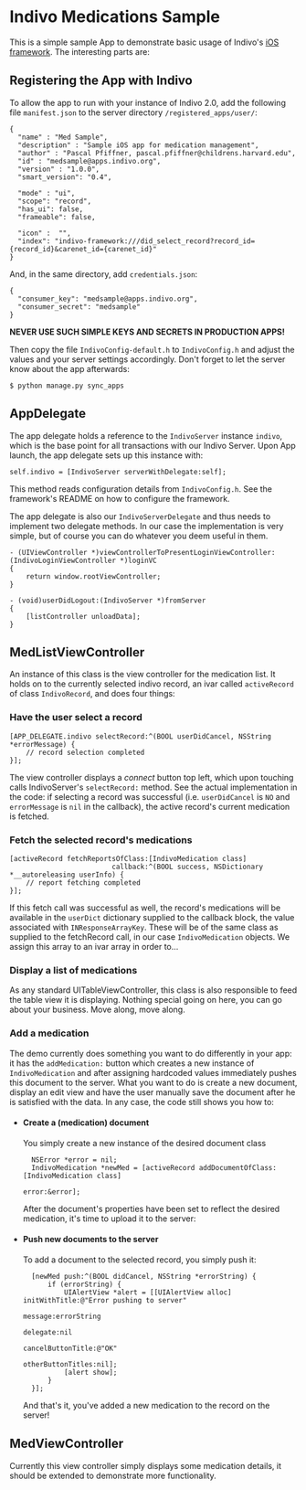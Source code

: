 Indivo Medications Sample
=========================

This is a simple sample App to demonstrate basic usage of Indivo's [iOS framework][framework]. The interesting parts are:


## Registering the App with Indivo

To allow the app to run with your instance of Indivo 2.0, add the following file `manifest.json` to the server directory `/registered_apps/user/`:

	{
	  "name" : "Med Sample",
	  "description" : "Sample iOS app for medication management",
	  "author" : "Pascal Pfiffner, pascal.pfiffner@childrens.harvard.edu",
	  "id" : "medsample@apps.indivo.org",
	  "version" : "1.0.0",
	  "smart_version": "0.4",
	
	  "mode" : "ui",	
	  "scope": "record",
	  "has_ui": false,
	  "frameable": false,
	
	  "icon" :  "",
	  "index": "indivo-framework:///did_select_record?record_id={record_id}&carenet_id={carenet_id}"
	}

And, in the same directory, add `credentials.json`:

	{
	  "consumer_key": "medsample@apps.indivo.org",
	  "consumer_secret": "medsample"
	}

**NEVER USE SUCH SIMPLE KEYS AND SECRETS IN PRODUCTION APPS!**

Then copy the file `IndivoConfig-default.h` to `IndivoConfig.h` and adjust the values and your server settings accordingly. Don't forget to let the server know about the app afterwards:

	$ python manage.py sync_apps


## AppDelegate

The app delegate holds a reference to the `IndivoServer` instance `indivo`, which is the base point for all transactions with our Indivo Server. Upon App launch, the app delegate sets up this instance with:

	self.indivo = [IndivoServer serverWithDelegate:self];

This method reads configuration details from `IndivoConfig.h`. See the framework's README on how to configure the framework.

The app delegate is also our `IndivoServerDelegate` and thus needs to implement two delegate methods. In our case the implementation is very simple, but of course you can do whatever you deem useful in them.

	- (UIViewController *)viewControllerToPresentLoginViewController:(IndivoLoginViewController *)loginVC
	{
		return window.rootViewController;
	}
	
	- (void)userDidLogout:(IndivoServer *)fromServer
	{
		[listController unloadData];
	}


## MedListViewController

An instance of this class is the view controller for the medication list. It holds on to the currently selected indivo record, an ivar called `activeRecord` of class `IndivoRecord`, and does four things:


### Have the user select a record ###

	[APP_DELEGATE.indivo selectRecord:^(BOOL userDidCancel, NSString *errorMessage) {
		// record selection completed
	}];

The view controller displays a *connect* button top left, which upon touching calls IndivoServer's `selectRecord:` method. See the actual implementation in the code: if selecting a record was successful (i.e. `userDidCancel` is `NO` and `errorMessage` is `nil` in the callback), the active record's current medication is fetched.


### Fetch the selected record's medications ###

	[activeRecord fetchReportsOfClass:[IndivoMedication class]
	                         callback:^(BOOL success, NSDictionary *__autoreleasing userInfo) {
		// report fetching completed
	}];
	
If this fetch call was successful as well, the record's medications will be available in the `userDict` dictionary supplied to the callback block, the value associated with `INResponseArrayKey`. These will be of the same class as supplied to the fetchRecord call, in our case `IndivoMedication` objects. We assign this array to an ivar array in order to…


### Display a list of medications ####

As any standard UITableViewController, this class is also responsible to feed the table view it is displaying. Nothing special going on here, you can go about your business. Move along, move along.


### Add a medication ####

The demo currently does something you want to do differently in your app: it has the `addMedication:` button which creates a new instance of `IndivoMedication` and after assigning hardcoded values immediately pushes this document to the server. What you want to do is create a new document, display an edit view and have the user manually save the document after he is satisfied with the data. In any case, the code still shows you how to:

- #### Create a (medication) document
	You simply create a new instance of the desired document class
		
		NSError *error = nil;
		IndivoMedication *newMed = [activeRecord addDocumentOfClass:[IndivoMedication class]
		                                                      error:&error];
	
	After the document's properties have been set to reflect the desired medication, it's time to upload it to the server:
	
- #### Push new documents to the server
	To add a document to the selected record, you simply push it:
		
		[newMed push:^(BOOL didCancel, NSString *errorString) {
			if (errorString) {
				UIAlertView *alert = [[UIAlertView alloc] initWithTitle:@"Error pushing to server"
				                                                message:errorString
				                                               delegate:nil
				                                      cancelButtonTitle:@"OK"
				                                      otherButtonTitles:nil];
				[alert show];
			}
		}];
	And that's it, you've added a new medication to the record on the server!


[framework]: https://github.com/chb/IndivoFramework-ios


## MedViewController ##

Currently this view controller simply displays some medication details, it should be extended to demonstrate more functionality.

